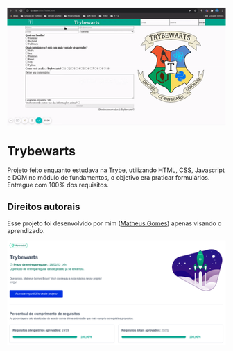 ![Trybewarts](tbw.gif)

# Trybewarts
Projeto feito enquanto estudava na [Trybe](https://www.betrybe.com/), utilizando HTML, CSS, Javascript e DOM no módulo de fundamentos, o objetivo era praticar formulários. Entregue com 100% dos requisitos.

## Direitos autorais

Esse projeto foi desenvolvido por mim ([Matheus Gomes](https://www.linkedin.com/in/matheusgb/)) apenas visando o aprendizado.

![100%](images/100.png)
